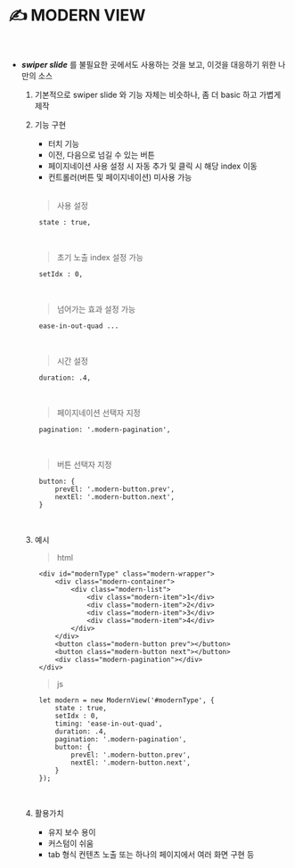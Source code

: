 # ✍️ MODERN VIEW 

<br />

* _**swiper slide**_ 를 불필요한 곳에서도 사용하는 것을 보고, 이것을 대응하기 위한 나만의 소스
    1. 기본적으로 swiper slide 와 기능 자체는 비슷하나, 좀 더 basic 하고 가볍게 제작
    2. 기능 구현

        * 터치 기능     
        * 이전, 다음으로 넘길 수 있는 버튼      
        * 페이지네이션 사용 설정 시 자동 추가 및 클릭 시 해당 index 이동    
        * 컨트롤러(버튼 및 페이지네이션) 미사용 가능

        <br />

        > 사용 설정

            state : true,

        <br />

        > 초기 노출 index 설정 가능     

            setIdx : 0,

        <br />

        > 넘어가는 효과 설정 가능     

            ease-in-out-quad ...  

        <br />

        > 시간 설정

            duration: .4,

        <br />

        > 페이지네이션 선택자 지정

            pagination: '.modern-pagination',

        <br />

        > 버튼 선택자 지정
 
            button: {
                prevEl: '.modern-button.prev',
                nextEl: '.modern-button.next',
            }

        <br />

    3. 예시

        > html

            <div id="modernType" class="modern-wrapper">
                <div class="modern-container">
                    <div class="modern-list">
                        <div class="modern-item">1</div>
                        <div class="modern-item">2</div>
                        <div class="modern-item">3</div>
                        <div class="modern-item">4</div>
                    </div>
                </div>
                <button class="modern-button prev"></button>
                <button class="modern-button next"></button>
                <div class="modern-pagination"></div>
            </div>

        > js

            let modern = new ModernView('#modernType', {
                state : true,
                setIdx : 0,
                timing: 'ease-in-out-quad',
                duration: .4,
                pagination: '.modern-pagination',
                button: {
                    prevEl: '.modern-button.prev',
                    nextEl: '.modern-button.next',
                }
            });

        <br />

    4. 활용가치

        * 유지 보수 용이    
        * 커스텀이 쉬움     
        * tab 형식 컨텐츠 노출 또는 하나의 페이지에서 여러 화면 구현 등 

<br />


